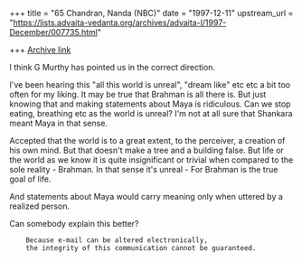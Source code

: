 +++
title = "65 Chandran, Nanda (NBC)"
date = "1997-12-11"
upstream_url = "https://lists.advaita-vedanta.org/archives/advaita-l/1997-December/007735.html"

+++
[Archive link](https://lists.advaita-vedanta.org/archives/advaita-l/1997-December/007735.html)

I think G Murthy has pointed us in the correct direction.

I've been hearing this "all this world is unreal", "dream like" etc etc a
bit too often for my liking. It may be true that Brahman is all there is.
But just knowing that and making statements about Maya is ridiculous. Can we
stop eating, breathing etc as the world is unreal? I'm not at all sure that
Shankara meant Maya in that sense.

Accepted that the world is to a great extent, to the perceiver, a creation
of his own mind. But that doesn't make a tree and a building false. But life
or the world as we know it is quite insignificant or trivial when compared
to the sole reality - Brahman. In that sense it's unreal - For Brahman is
the true goal of life.

And statements about Maya would carry meaning only when uttered by a
realized person.

Can somebody explain this better?

        Because e-mail can be altered electronically,
        the integrity of this communication cannot be guaranteed.

